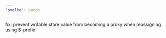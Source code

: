 ```yaml
---
'svelte': patch
---
```


fix: prevent writable store value from becoming a proxy when reassigning using $-prefix
